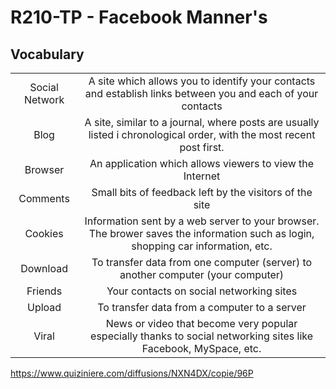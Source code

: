 # R210-TP - Facebook Manner's

## Vocabulary

|                |                                                                                                                                  |
| :------------: | :------------------------------------------------------------------------------------------------------------------------------: |
| Social Network |           A site which allows you to identify your contacts and establish links between you and each of your contacts            |
|      Blog      |       A site, similar to a journal, where posts are usually listed i chronological order, with the most recent post first.       |
|    Browser     |                                     An application which allows viewers to view the Internet                                     |
|    Comments    |                                     Small bits of feedback left by the visitors of the site                                      |
|    Cookies     | Information sent by a web server to your browser. The brower saves the information such as login, shopping car information, etc. |
|    Download    |                         To transfer data from one computer (server) to another computer (your computer)                          |
|    Friends     |                                             Your contacts on social networking sites                                             |
|     Upload     |                                           To transfer data from a computer to a server                                           |
|     Viral      |         News or video that become very popular especially thanks to social networking sites like Facebook, MySpace, etc.         |


https://www.quiziniere.com/diffusions/NXN4DX/copie/96P
